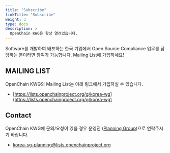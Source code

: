 ```yaml
---
title: "Subscribe"
linkTitle: "Subscribe"
weight: 3
type: docs
description: >
  OpenChain KWG은 항상 열려있습니다. 
---
```




Software를 개발하여 배포하는 한국 기업에서 Open Source Compliance 업무를 담당하는 분이라면 참여가 가능합니다. Mailing List에 가입하세요!

## MAILING LIST

OpenChain KWG의 Mailing List는 아래 링크에서 가입하실 수 있습니다. 

* [https://lists.openchainproject.org/g/korea-wg](https://lists.openchainproject.org/g/korea-wg)


## Contact

OpenChain KWG에 문의/요청이 있을 경우 운영진 ([Planning Group](../../subgroup/planning))으로 연락주시기 바랍니다. 

* korea-sg-planning@lists.openchainproject.org

